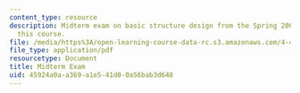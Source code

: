 ```yaml
---
content_type: resource
description: Midterm exam on basic structure design from the Spring 2007 version of
  this course.
file: /media/https%3A/open-learning-course-data-rc.s3.amazonaws.com/4-440-basic-structural-design-spring-2009/45924a0aa369a1e541d00a56bab3d648_MIT4_440s09_exam01_2007.pdf
file_type: application/pdf
resourcetype: Document
title: Midterm Exam
uid: 45924a0a-a369-a1e5-41d0-0a56bab3d648
---
```

